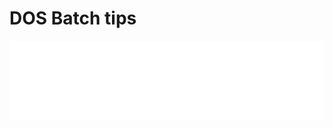 # DOS Batch tips

<!-- markdownlint-disable MD046 -->

![Banner](banner.svg)

<!-- concat-md::toc -->
